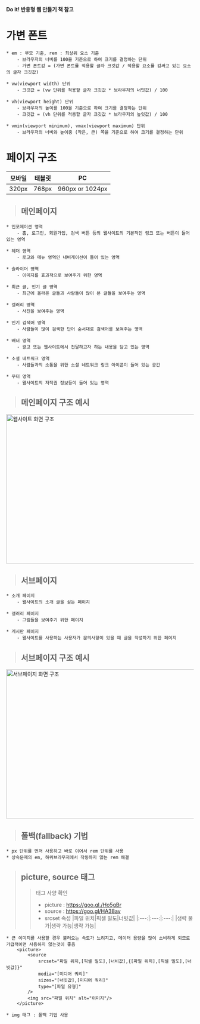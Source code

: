 **Do it! 반응형 웹 만들기 책 참고**

# 가변 폰트
    * em : 부모 기준, rem : 최상위 요소 기준
        - 브라우저의 너비를 100을 기준으로 하여 크기를 결정하는 단위
        - 가변 폰트값 = (가변 폰트를 적용할 글자 크깃값 / 적용할 요소를 감싸고 있는 요소의 글자 크깃값)

    * vw(viewport width) 단위
        - 크깃값 = (vw 단위를 적용할 글자 크깃값 * 브라우저의 너빗값) / 100

    * vh(viewport height) 단위
        - 브라우저의 높이를 100을 기준으로 하여 크기를 결정하는 단위
        - 크깃값 = (vh 단위를 적용할 글자 크깃값 * 브라우저의 높잇값) / 100

    * vmin(viewport minimum), vmax(viewport maximum) 단위
        - 브라우저의 너비와 높이중 (작은, 큰) 쪽을 기준으로 하여 크기를 결정하는 단위

# 페이지 구조

|모바일|태블릿|PC|
|:---:|:---:|:---:|
|320px|768px|960px or 1024px|

> ## 메인페이지
    * 인포메이션 영역
        - 홈, 로그인, 회원가입, 검색 버튼 등의 웹사이트의 기본적인 링크 또는 버튼이 들어 있는 영역

    * 헤더 영역
        - 로고와 메뉴 영역인 내비게이션이 들어 있는 영역

    * 슬라이더 영역
        - 이미지를 효과적으로 보여주기 위한 영역

    * 최근 글, 인기 글 영역
        - 최근에 올라온 글들과 사람들이 많이 본 글들을 보여주는 영역

    * 갤러리 영역
        - 사진을 보여주는 영역

    * 인기 검색어 영역
        - 사람들이 많이 검색한 단어 순서대로 검색어를 보여주는 영역

    * 배너 영역
        - 광고 또는 웹사이트에서 전달하고자 하는 내용을 담고 있는 영역

    * 소셜 네트워크 영역
        - 사람들과의 소통을 위한 소셜 네트워크 링크 아이콘이 들어 있는 공간

    * 푸터 영역
        - 웹사이트의 저작권 정보등이 들어 있는 영역

> ## 메인페이지 구조 예시
<img src="src/static/img/WebPage.png" width="800px" height="400px" alt="웹사이트 화면 구조" ></img>

> ## 서브페이지
    * 소개 페이지
        - 웹사이트의 소개 글을 싣는 페이지

    * 갤러리 페이지
        - 그림들을 보여주기 위한 페이지
    
    * 게시판 페이지
        - 웹사이트를 사용하는 사용자가 문의사항이 있을 때 글을 작성하기 위한 페이지    

> ## 서브페이지 구조 예시
<img src="src/static/img/SubPage.png" width="800px" height="400px" alt="서브페이지 화면 구조" ></img>

> ## 폴백(fallback) 기법
    * px 단위를 먼저 사용하고 바로 이어서 rem 단위를 사용
    * 상속문제의 em, 하위브라우저에서 작동하지 않는 rem 해결

> ## picture, source 태그
>   > 태그 사양 확인 <br/>
>   > * picture : https://goo.gl./Ho5gBr <br/>
>   > * source : https://goo.gl/HA38av<br />
>   > * srcset 속성
>   > |파일 위치|픽셀 밀도|너빗값|
>   > |:---:|:---:|:---:|
>   > |생략 불가|생략 가능|생략 가능|

    * 큰 이미지를 사용할 경우 불러오는 속도가 느려지고, 데이터 용량을 많이 소비하게 되므로 가급적이면 사용하지 않는것이 좋음
        <picture>
            <source
                srcset="파일 위치,[픽셀 밀도],[너비값],{[파일 위치],[픽셀 밀도],[너빗값]}"
                media="[미디어 쿼리]"
                sizes="[너빗값],[미디어 쿼리]"
                type="[파일 유형]"
            />
            <img src="파일 위치" alt="이미지"/>
        </picture>

    * img 태그 : 폴백 기법 사용


